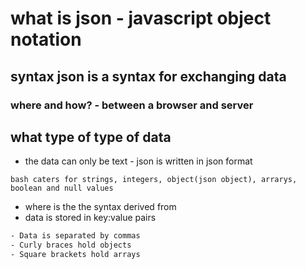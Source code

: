 # what is json - javascript object notation 
## syntax json is a syntax for exchanging data 
### where and how? - between a browser and server 
## what type of type of data 

- the data can only be text - json is written in json format 

```bash caters for strings, integers, object(json object), arrarys, boolean and null values```

- where is the the syntax derived from
- data is stored in key:value pairs 

```bash Data is in name/value pairs
- Data is separated by commas
- Curly braces hold objects
- Square brackets hold arrays




